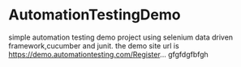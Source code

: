 # AutomationTestingDemo
simple automation testing demo project using selenium
data driven framework,cucumber and junit. the demo site url
is https://demo.automationtesting.com/Register...
gfgfdgfbfgh
